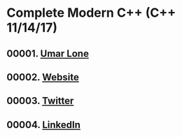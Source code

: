 # Complete Modern C++ (C++ 11/14/17)

## 00001. [Umar Lone](https://www.udemy.com/user/umar-lone/)
## 00002. [Website](https://learning.poash.com/)
## 00003. [Twitter](https://x.com/umar_lone)
## 00004. [LinkedIn](https://linkedin.com/umarlone)